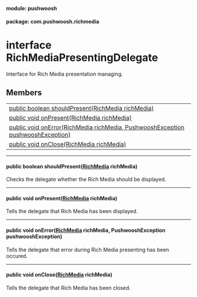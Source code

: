
#### module: pushwoosh  

#### package: com.pushwoosh.richmedia  

# <a name="heading"></a>interface RichMediaPresentingDelegate  
Interface for Rich Media presentation managing. 
## Members  

<table>
	<tr>
		<td><a href="#1aab4098d7ae6967adfb002013fb33c9e0">public boolean shouldPresent(RichMedia richMedia)</a></td>
	</tr>
	<tr>
		<td><a href="#1ab71ead1840c78ea96db7f880e3ccb2dd">public void onPresent(RichMedia richMedia)</a></td>
	</tr>
	<tr>
		<td><a href="#1ab92d2eafa28829325e13766e09eb5cf7">public void onError(RichMedia richMedia, PushwooshException pushwooshException)</a></td>
	</tr>
	<tr>
		<td><a href="#1a2da91c2d6e0cd6f8ebe380608297ab2d">public void onClose(RichMedia richMedia)</a></td>
	</tr>
</table>


----------  
  

#### <a name="1aab4098d7ae6967adfb002013fb33c9e0"></a>public boolean shouldPresent(<a href="RichMedia.md">RichMedia</a> richMedia)  
Checks the delegate whether the Rich Media should be displayed. 

----------  
  

#### <a name="1ab71ead1840c78ea96db7f880e3ccb2dd"></a>public void onPresent(<a href="RichMedia.md">RichMedia</a> richMedia)  
Tells the delegate that Rich Media has been displayed. 

----------  
  

#### <a name="1ab92d2eafa28829325e13766e09eb5cf7"></a>public void onError(<a href="RichMedia.md">RichMedia</a> richMedia, PushwooshException pushwooshException)  
Tells the delegate that error during Rich Media presenting has been occured. 

----------  
  

#### <a name="1a2da91c2d6e0cd6f8ebe380608297ab2d"></a>public void onClose(<a href="RichMedia.md">RichMedia</a> richMedia)  
Tells the delegate that Rich Media has been closed. 